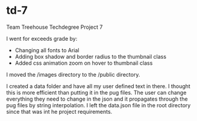 # td-7
Team Treehouse Techdegree Project 7

I went for exceeds grade by:

- Changing all fonts to Arial
- Adding box shadow and border radius to the thumbnail class
- Added css animation zoom on hover to thumbnail class

I moved the /images directory to the /public directory.

I created a data folder and have all my user defined text in there. I thought this is more efficient than putting it in
the pug files. The user can change everything they need to change in the json and it propagates through the pug files
by string interpolation. I left the data.json file in the root directory since that was int he project requirements.
